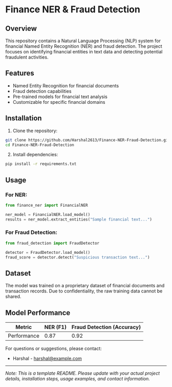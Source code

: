 # Finance NER & Fraud Detection

## Overview
This repository contains a Natural Language Processing (NLP) system for financial Named Entity Recognition (NER) and fraud detection. The project focuses on identifying financial entities in text data and detecting potential fraudulent activities.

## Features

- Named Entity Recognition for financial documents
- Fraud detection capabilities
- Pre-trained models for financial text analysis
- Customizable for specific financial domains

## Installation

1. Clone the repository:
```bash
git clone https://github.com/Harshal2613/Finance-NER-Fraud-Detection.git
cd Finance-NER-Fraud-Detection
```

2. Install dependencies:
```bash
pip install -r requirements.txt
```

## Usage

### For NER:
```python
from finance_ner import FinancialNER

ner_model = FinancialNER.load_model()
results = ner_model.extract_entities("Sample financial text...")
```

### For Fraud Detection:
```python
from fraud_detection import FraudDetector

detector = FraudDetector.load_model()
fraud_score = detector.detect("Suspicious transaction text...")
```

## Dataset

The model was trained on a proprietary dataset of financial documents and transaction records. Due to confidentiality, the raw training data cannot be shared.

## Model Performance

| Metric        | NER (F1) | Fraud Detection (Accuracy) |
|---------------|----------|----------------------------|
| Performance   | 0.87     | 0.92                       |



For questions or suggestions, please contact:
- Harshal - [harshal@example.com](mailto:harshal@example.com)

---

*Note: This is a template README. Please update with your actual project details, installation steps, usage examples, and contact information.*
